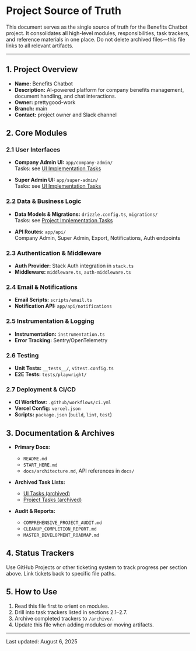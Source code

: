 # Project Source of Truth

This document serves as the single source of truth for the Benefits Chatbot project. It consolidates all high-level modules, responsibilities, task trackers, and reference materials in one place. Do not delete archived files—this file links to all relevant artifacts.

---

## 1. Project Overview

- **Name:** Benefits Chatbot
- **Description:** AI-powered platform for company benefits management, document handling, and chat interactions.
- **Owner:** prettygood-work
- **Branch:** main
- **Contact:** project owner and Slack channel

## 2. Core Modules

### 2.1 User Interfaces

- **Company Admin UI:** `app/company-admin/`  
  Tasks: see [UI Implementation Tasks](UI_IMPLEMENTATION_TASKS.md)

- **Super Admin UI:** `app/super-admin/`  
  Tasks: see [UI Implementation Tasks](./UI_IMPLEMENTATION_TASKS.md)

### 2.2 Data & Business Logic

- **Data Models & Migrations:** `drizzle.config.ts`, `migrations/`  
  Tasks: see [Project Implementation Tasks](./PROJECT_IMPLEMENTATION_TASKS.md)

- **API Routes:** `app/api/`  
  Company Admin, Super Admin, Export, Notifications, Auth endpoints

### 2.3 Authentication & Middleware

- **Auth Provider:** Stack Auth integration in `stack.ts`  
- **Middleware:** `middleware.ts`, `auth-middleware.ts`

### 2.4 Email & Notifications

- **Email Scripts:** `scripts/email.ts`  
- **Notification API:** `app/api/notifications`

### 2.5 Instrumentation & Logging

- **Instrumentation:** `instrumentation.ts`  
- **Error Tracking:** Sentry/OpenTelemetry

### 2.6 Testing

- **Unit Tests:** `__tests__/`, `vitest.config.ts`  
- **E2E Tests:** `tests/playwright/`

### 2.7 Deployment & CI/CD

- **CI Workflow:** `.github/workflows/ci.yml`  
- **Vercel Config:** `vercel.json`  
- **Scripts:** `package.json` (`build`, `lint`, `test`)

## 3. Documentation & Archives

- **Primary Docs:**  
  - `README.md`  
  - `START_HERE.md`  
  - `docs/architecture.md`, API references in `docs/`

- **Archived Task Lists:**  
  - [UI Tasks (archived)](UI_IMPLEMENTATION_TASKS.md)  
  - [Project Tasks (archived)](PROJECT_IMPLEMENTATION_TASKS.md)  

- **Audit & Reports:**  
  - `COMPREHENSIVE_PROJECT_AUDIT.md`  
  - `CLEANUP_COMPLETION_REPORT.md`  
  - `MASTER_DEVELOPMENT_ROADMAP.md`

## 4. Status Trackers

Use GitHub Projects or other ticketing system to track progress per section above. Link tickets back to specific file paths.

## 5. How to Use

1. Read this file first to orient on modules.  
2. Drill into task trackers listed in sections 2.1–2.7.  
3. Archive completed trackers to `/archive/`.  
4. Update this file when adding modules or moving artifacts.  

---

Last updated: August 6, 2025
